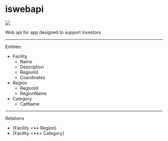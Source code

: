 # iswebapi

![](https://github.com/Nosp27/iswebapi/workflows/Maven/badge.svg)

Web api for app designed to support investors

---
Entities:
- Facility
  - Name
  - Description
  - RegionId
  - Coordinates
- Region
  - RegionId
  - RegionName
- Category
  - CatName

---
Relations
- {Facility <<-> Region}
- {Facility <<->> Category}
